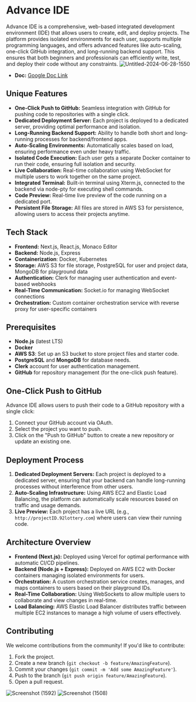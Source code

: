 # Advance IDE

Advance IDE is a comprehensive, web-based integrated development environment (IDE) that allows users to create, edit, and deploy projects. The platform provides isolated environments for each user, supports multiple programming languages, and offers advanced features like auto-scaling, one-click GitHub integration, and long-running backend support. This ensures that both beginners and professionals can efficiently write, test, and deploy their code without any constraints.
![Untitled-2024-06-28-1550](https://github.com/user-attachments/assets/0c3d9eb1-c6e7-4612-8eea-ef8fed888688)

- **Doc:** [Google Doc Link](https://docs.google.com/document/d/1EinFHr_a-_MAPCQmhV1VUGwbOyy4fmreMzm0lJWHhNs/edit)


## Unique Features

- **One-Click Push to GitHub:** Seamless integration with GitHub for pushing code to repositories with a single click.
- **Dedicated Deployment Server:** Each project is deployed to a dedicated server, providing optimal performance and isolation.
- **Long-Running Backend Support:** Ability to handle both short and long-running processes for backend/frontend apps.
- **Auto-Scaling Environments:** Automatically scales based on load, ensuring performance even under heavy traffic.
- **Isolated Code Execution:** Each user gets a separate Docker container to run their code, ensuring full isolation and security.
- **Live Collaboration:** Real-time collaboration using WebSocket for multiple users to work together on the same project.
- **Integrated Terminal:** Built-in terminal using Xterm.js, connected to the backend via node-pty for executing shell commands.
- **Code Preview:** Real-time live preview of the code running on a dedicated port.
- **Persistent File Storage:** All files are stored in AWS S3 for persistence, allowing users to access their projects anytime.

## Tech Stack

- **Frontend:** Next.js, React.js, Monaco Editor
- **Backend:** Node.js, Express
- **Containerization**: Docker, Kubernetes  
- **Storage:** AWS S3 for file storage, PostgreSQL for user and project data, MongoDB for playground data
- **Authentication:** Clerk for managing user authentication and event-based webhooks
- **Real-Time Communication:** Socket.io for managing WebSocket connections
- **Orchestration:** Custom container orchestration service with reverse proxy for user-specific containers

## Prerequisites

- **Node.js** (latest LTS)
- **Docker**
- **AWS S3**: Set up an S3 bucket to store project files and starter code.
- **PostgreSQL** and **MongoDB** for database needs.
- **Clerk** account for user authentication management.
- **GitHub** for repository management (for the one-click push feature).

## One-Click Push to GitHub

Advance IDE allows users to push their code to a GitHub repository with a single click:

1. Connect your GitHub account via OAuth.
2. Select the project you want to push.
3. Click on the "Push to GitHub" button to create a new repository or update an existing one.

## Deployment Process

1. **Dedicated Deployment Servers:** Each project is deployed to a dedicated server, ensuring that your backend can handle long-running processes without interference from other users.
2. **Auto-Scaling Infrastructure:** Using AWS EC2 and Elastic Load Balancing, the platform can automatically scale resources based on traffic and usage demands.
3. **Live Preview:** Each project has a live URL (e.g., `http://projectID.92lottery.com`) where users can view their running code.

## Architecture Overview

- **Frontend (Next.js):** Deployed using Vercel for optimal performance with automatic CI/CD pipelines.
- **Backend (Node.js + Express):** Deployed on AWS EC2 with Docker containers managing isolated environments for users.
- **Orchestration:** A custom orchestration service creates, manages, and maps containers to users based on their playground IDs.
- **Real-Time Collaboration:** Using WebSockets to allow multiple users to collaborate and view changes in real-time.
- **Load Balancing:** AWS Elastic Load Balancer distributes traffic between multiple EC2 instances to manage a high volume of users effectively.

## Contributing

We welcome contributions from the community! If you'd like to contribute:

1. Fork the project.
2. Create a new branch (`git checkout -b feature/AmazingFeature`).
3. Commit your changes (`git commit -m 'Add some AmazingFeature'`).
4. Push to the branch (`git push origin feature/AmazingFeature`).
5. Open a pull request.

![Screenshot (1592)](https://github.com/user-attachments/assets/e6acd902-83c6-4528-b55c-b26a8d2892fe)
![Screenshot (1508)](https://github.com/user-attachments/assets/9d07e086-291c-4a97-855e-e0d56db2cd63)

